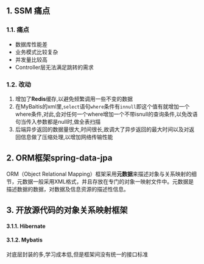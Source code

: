## 1. SSM 痛点
### 1.1. 痛点
- 数据库性能差
- 业务模式比较复杂
- 并发量比较高
- Controller层无法满足跳转的需求
### 1.2. 改动
1. 增加了**Redis**缓存,以避免频繁调用一些不变的数据
2. 在MyBaitis的xml里,`select`语句`where`条件有`innull`即这个值有就增加一个where条件,对此,会对任何一个where增加一个不带isnull的查询条件,以免改语句当传入参数都是null时,做全表扫描
3. 后端异步返回的数据量很大,时间很长,故调大了异步返回的最大时间以及对返回信息做了压缩处理,以增加网络传输性能

## 2. ORM框架spring-data-jpa
ORM（Object Relational Mapping）框架采用**元数据**来描述对象与关系映射的细节，元数据一般采用XML格式，并且存放在专门的对象一映射文件中。元数据是描述数据的数据，对数据及信息资源的描述性信息。
## 3. 开放源代码的对象关系映射框架
#### 3.1.1. Hibernate
#### 3.1.2. Mybatis
对底层封装的多,学习成本低,但是框架间没有统一的接口标准